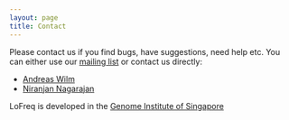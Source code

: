 ```yaml
---
layout: page
title: Contact
---
```


Please contact us if you find bugs, have suggestions, need help etc.
You can either use our
[mailing list](https://sourceforge.net/p/lofreq/mailman/) or contact
us directly:

- [Andreas Wilm](mailto:wilma@gis.a-star.edu.sg)
- [Niranjan Nagarajan](mailto:nagarajann@gis.a-star.edu.sg)

LoFreq is developed in the [Genome Institute of Singapore](http://www.gis.a-star.edu.sg/)

